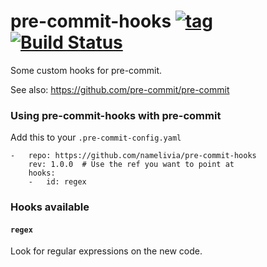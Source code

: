 # pre-commit-hooks [![tag](https://img.shields.io/github/tag/namelivia/pre-commit-hooks.svg)](https://github.com/namelivia/pre-commit-hooks/releases) [![Build Status](https://travis-ci.org/namelivia/pre-commit-hooks.svg?branch=master)](https://travis-ci.org/namelivia/pre-commit-hooks)

Some custom hooks for pre-commit.

See also: https://github.com/pre-commit/pre-commit


### Using pre-commit-hooks with pre-commit

Add this to your `.pre-commit-config.yaml`

    -   repo: https://github.com/namelivia/pre-commit-hooks
        rev: 1.0.0  # Use the ref you want to point at
        hooks:
        -   id: regex


### Hooks available

#### `regex`
Look for regular expressions on the new code.
